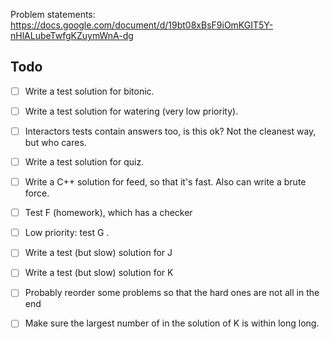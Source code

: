 Problem statements: https://docs.google.com/document/d/19bt08xBsF9iOmKGIT5Y-nHlALubeTwfgKZuymWnA-dg

## Todo
- [ ] Write a test solution for bitonic.
- [ ] Write a test solution for watering (very low priority).
- [ ] Interactors tests contain answers too, is this ok? Not the cleanest way, but who cares.
- [ ] Write a test solution for quiz.
- [ ] Write a C++ solution for feed, so that it's fast. Also can write a brute force.
- [ ] Test F (homework), which has a checker
- [ ] Low priority: test G .
- [ ] Write a test (but slow) solution for J
- [ ] Write a test (but slow) solution for K
- [ ] Probably reorder some problems so that the hard ones are not all in the end
- [ ] Make sure the largest number of in the solution of K is within  long long.

